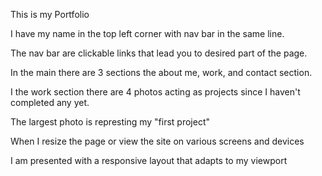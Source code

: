 This is my Portfolio 

I have my name in the top left corner with nav bar in the same line.

The nav bar are clickable links that lead you to desired part of the page.

In the main there are 3 sections the about me, work, and contact section.

I the work section there are 4 photos acting as projects since I haven't completed any yet.

The largest photo is represting my "first project"

When I resize the page or view the site on various screens and devices

 I am presented with a responsive layout that adapts to my viewport

